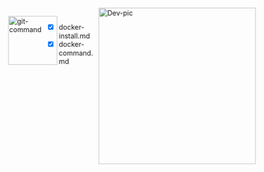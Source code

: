 <div style="display: inline_block"><br>
  <img align="right" alt="Dev-pic" style="width: auto; height:320px;" 
     src="https://docker-unleashed.readthedocs.io/_images/virt_docker.png">
</div>

<div style="display: inline_block"><br>
  <img align="left" alt="git-command" style="width: auto; height:100px;" 
     src="https://upload.wikimedia.org/wikipedia/commons/4/4e/Docker_%28container_engine%29_logo.svg">
</div>


- [x] docker-install.md
- [x] docker-command.md